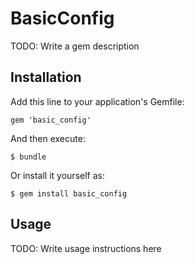 # BasicConfig

TODO: Write a gem description

## Installation

Add this line to your application's Gemfile:

    gem 'basic_config'

And then execute:

    $ bundle

Or install it yourself as:

    $ gem install basic_config

## Usage

TODO: Write usage instructions here
